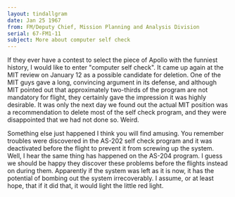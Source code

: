 ```yaml
---
layout: tindallgram
date: Jan 25 1967
from: FM/Deputy Chief, Mission Planning and Analysis Division
serial: 67-FM1-11
subject: More about computer self check
---
```

If they ever have a contest to select the piece of Apollo with the 
funniest history, I would like to enter "computer self check". It 
came up again at the MIT review on January 12 as a possible candidate 
for deletion. One of the MIT guys gave a long, convincing 
argument in its defense, and although MIT pointed out that approximately 
two-thirds of the program are not mandatory for flight, they 
certainly gave the impression it was highly desirable. It was only 
the next day we found out the actual MIT position was a recommendation 
to delete most of the self check program, and they were disappointed 
that we had not done so. Weird.

Something else just happened I think you will find amusing. You 
remember troubles were discovered in the AS-202 self check program 
and it was deactivated before the flight to prevent it from screwing 
up the system. Well, I hear the same thing has happened on the 
AS-204 program. I guess we should be happy they discover these problems 
before the flights instead on during them. Apparently if the 
system was left as it is now, it has the potential of bombing out 
the system irrecoverably. I assume, or at least hope, that if it did 
that, it would light the little red light.
